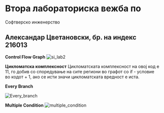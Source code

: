 # Втора лабораториска вежба по 
Софтверско инженерство

## Александар Цветановски, бр. на индекс 216013





**Control Flow Graph**
![si_lab2](https://github.com/aleksous08/SI_2023_lab2_216013/assets/92854794/70aa9d74-03ba-4ecd-984e-b55126421c29)



**Цикломатска комплексност**
Цикломатската комплексност на овој код е 11, го добив со споредување на сите региони во графот со if - условие во кодот + 1, ако се исти значи цикломатската вредност е иста.


**Every Branch**

![Every_branch](https://github.com/aleksous08/SI_2023_lab2_216013/assets/92854794/bad995e9-7684-49cf-8fe5-7f121a51cd01)



**Multiple Condition**
![multiple_condition](https://github.com/aleksous08/SI_2023_lab2_216013/assets/92854794/cdf9b9a5-ad83-40ac-bc26-a6b4f37d7fc5)
